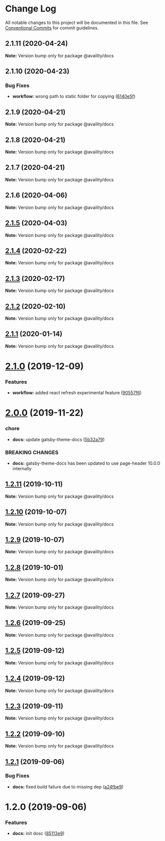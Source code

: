 # Change Log

All notable changes to this project will be documented in this file.
See [Conventional Commits](https://conventionalcommits.org) for commit guidelines.

## 2.1.11 (2020-04-24)

**Note:** Version bump only for package @availity/docs





## 2.1.10 (2020-04-23)


### Bug Fixes

* **workflow:** wrong path to static folder for copying ([6140e5f](https://github.com/Availity/availity-workflow/commit/6140e5f7d3793493f2a865aa632b56ac55688e03))





## 2.1.9 (2020-04-21)

**Note:** Version bump only for package @availity/docs





## 2.1.8 (2020-04-21)

**Note:** Version bump only for package @availity/docs





## 2.1.7 (2020-04-21)

**Note:** Version bump only for package @availity/docs





## 2.1.6 (2020-04-06)

**Note:** Version bump only for package @availity/docs





## [2.1.5](https://github.com/Availity/availity-workflow/compare/@availity/docs@2.1.4...@availity/docs@2.1.5) (2020-04-03)

**Note:** Version bump only for package @availity/docs





## [2.1.4](https://github.com/Availity/availity-workflow/compare/@availity/docs@2.1.3...@availity/docs@2.1.4) (2020-02-22)

**Note:** Version bump only for package @availity/docs





## [2.1.3](https://github.com/Availity/availity-workflow/compare/@availity/docs@2.1.2...@availity/docs@2.1.3) (2020-02-17)

**Note:** Version bump only for package @availity/docs





## [2.1.2](https://github.com/Availity/availity-workflow/compare/@availity/docs@2.1.1...@availity/docs@2.1.2) (2020-02-10)

**Note:** Version bump only for package @availity/docs





## [2.1.1](https://github.com/Availity/availity-workflow/compare/@availity/docs@2.1.0...@availity/docs@2.1.1) (2020-01-14)

**Note:** Version bump only for package @availity/docs





# [2.1.0](https://github.com/Availity/availity-workflow/compare/@availity/docs@2.0.0...@availity/docs@2.1.0) (2019-12-09)


### Features

* **workflow:** added react refresh experimental feature ([90557f6](https://github.com/Availity/availity-workflow/commit/90557f6b8d088d9866bedaf86cbb32e54fdd9b73))





# [2.0.0](https://github.com/Availity/availity-workflow/compare/@availity/docs@1.2.11...@availity/docs@2.0.0) (2019-11-22)


### chore

* **docs:** update gatsby-theme-docs ([5b32a79](https://github.com/Availity/availity-workflow/commit/5b32a792e9bbb5422222a22bdd5f4e4dcdad95c0))


### BREAKING CHANGES

* **docs:** gatsby-theme-docs has been updated to use page-header 10.0.0 internally





## [1.2.11](https://github.com/Availity/availity-workflow/compare/@availity/docs@1.2.10...@availity/docs@1.2.11) (2019-10-11)

**Note:** Version bump only for package @availity/docs





## [1.2.10](https://github.com/Availity/availity-workflow/compare/@availity/docs@1.2.9...@availity/docs@1.2.10) (2019-10-07)

**Note:** Version bump only for package @availity/docs





## [1.2.9](https://github.com/Availity/availity-workflow/compare/@availity/docs@1.2.8...@availity/docs@1.2.9) (2019-10-07)

**Note:** Version bump only for package @availity/docs





## [1.2.8](https://github.com/Availity/availity-workflow/compare/@availity/docs@1.2.7...@availity/docs@1.2.8) (2019-10-01)

**Note:** Version bump only for package @availity/docs





## [1.2.7](https://github.com/Availity/availity-workflow/compare/@availity/docs@1.2.6...@availity/docs@1.2.7) (2019-09-27)

**Note:** Version bump only for package @availity/docs





## [1.2.6](https://github.com/Availity/availity-workflow/compare/@availity/docs@1.2.5...@availity/docs@1.2.6) (2019-09-25)

**Note:** Version bump only for package @availity/docs





## [1.2.5](https://github.com/Availity/availity-workflow/compare/@availity/docs@1.2.4...@availity/docs@1.2.5) (2019-09-12)

**Note:** Version bump only for package @availity/docs





## [1.2.4](https://github.com/Availity/availity-workflow/compare/@availity/docs@1.2.3...@availity/docs@1.2.4) (2019-09-12)

**Note:** Version bump only for package @availity/docs





## [1.2.3](https://github.com/Availity/availity-workflow/compare/@availity/docs@1.2.2...@availity/docs@1.2.3) (2019-09-11)

**Note:** Version bump only for package @availity/docs





## [1.2.2](https://github.com/Availity/availity-workflow/compare/@availity/docs@1.2.1...@availity/docs@1.2.2) (2019-09-10)

**Note:** Version bump only for package @availity/docs





## [1.2.1](https://github.com/Availity/availity-workflow/compare/@availity/docs@1.2.0...@availity/docs@1.2.1) (2019-09-06)


### Bug Fixes

* **docs:** fixed build failure due to missing dep ([a24fbe9](https://github.com/Availity/availity-workflow/commit/a24fbe9))





# 1.2.0 (2019-09-06)


### Features

* **docs:** init dosc ([85113e9](https://github.com/Availity/availity-workflow/commit/85113e9))
